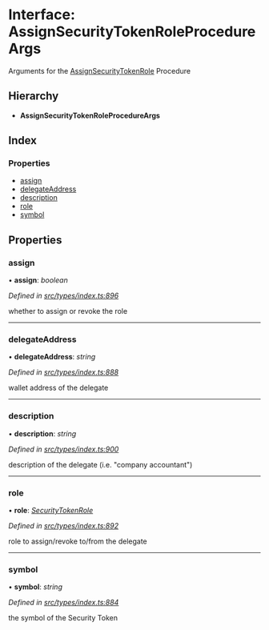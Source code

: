 # Interface: AssignSecurityTokenRoleProcedureArgs

Arguments for the [AssignSecurityTokenRole](../enums/_types_index_.proceduretype.md#assignsecuritytokenrole) Procedure

## Hierarchy

- **AssignSecurityTokenRoleProcedureArgs**

## Index

### Properties

- [assign](_types_index_.assignsecuritytokenroleprocedureargs.md#assign)
- [delegateAddress](_types_index_.assignsecuritytokenroleprocedureargs.md#delegateaddress)
- [description](_types_index_.assignsecuritytokenroleprocedureargs.md#description)
- [role](_types_index_.assignsecuritytokenroleprocedureargs.md#role)
- [symbol](_types_index_.assignsecuritytokenroleprocedureargs.md#symbol)

## Properties

### assign

• **assign**: _boolean_

_Defined in [src/types/index.ts:896](https://github.com/PolymathNetwork/polymath-sdk/blob/a1cd5e3/src/types/index.ts#L896)_

whether to assign or revoke the role

---

### delegateAddress

• **delegateAddress**: _string_

_Defined in [src/types/index.ts:888](https://github.com/PolymathNetwork/polymath-sdk/blob/a1cd5e3/src/types/index.ts#L888)_

wallet address of the delegate

---

### description

• **description**: _string_

_Defined in [src/types/index.ts:900](https://github.com/PolymathNetwork/polymath-sdk/blob/a1cd5e3/src/types/index.ts#L900)_

description of the delegate (i.e. "company accountant")

---

### role

• **role**: _[SecurityTokenRole](../enums/_types_index_.securitytokenrole.md)_

_Defined in [src/types/index.ts:892](https://github.com/PolymathNetwork/polymath-sdk/blob/a1cd5e3/src/types/index.ts#L892)_

role to assign/revoke to/from the delegate

---

### symbol

• **symbol**: _string_

_Defined in [src/types/index.ts:884](https://github.com/PolymathNetwork/polymath-sdk/blob/a1cd5e3/src/types/index.ts#L884)_

the symbol of the Security Token
